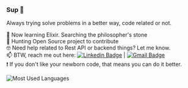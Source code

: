 ### Sup 🤙

Always trying solve problems in a better way, code related or not.

  :rocket: Now learning Elixir. Searching the philosopher's stone <br/>
  🔎 Hunting Open Source project to contribute <br/>
  🤓 Need help related to Rest API or backend things? Let me know. <br/>
  📫 BTW, reach me out here:
    [![Linkedin Badge](https://img.shields.io/badge/-IsaiasOliveira-blue?style=flat-square&logo=Linkedin&logoColor=white&link=https://www.linkedin.com/in/isaious/)](https://www.linkedin.com/in/isaious/) 
| 
[![Gmail Badge](https://img.shields.io/badge/-isaigrec@gmail.com-c14438?style=flat-square&logo=Gmail&logoColor=white&link=mailto:isaigrec@gmail.com)](mailto:isaigrec@gmail.com)<br/>
 :exclamation: If you don't like your newborn code, that means you can do it better.

![Most Used Languages](https://github-readme-stats.vercel.app/api/top-langs/?username=Isaius&layout=compact)
